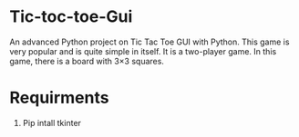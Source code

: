 # Tic-toc-toe-Gui

An advanced Python project on Tic Tac Toe GUI with Python. This game is very popular and is quite simple in itself. It is a two-player game. In this game, there is a board with 3×3 squares.

# Requirments
1. Pip intall tkinter
